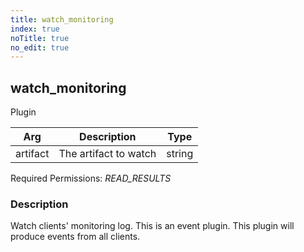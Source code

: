 ```yaml
---
title: watch_monitoring
index: true
noTitle: true
no_edit: true
---
```




<div class="vql_item"></div>


## watch_monitoring
<span class='vql_type pull-right page-header'>Plugin</span>



<div class="vqlargs"></div>

Arg | Description | Type
----|-------------|-----
artifact|The artifact to watch|string

Required Permissions: 
<i class="linkcolour label pull-right label-success">READ_RESULTS</i>

### Description

Watch clients' monitoring log. This is an event plugin. This
plugin will produce events from all clients.


